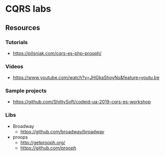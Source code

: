 # CQRS labs

## Resources

### Tutorials

* https://pilsniak.com/cqrs-es-php-prooph/

### Videos

* https://www.youtube.com/watch?v=JHGkaShoyNs&feature=youtu.be

### Sample projects

* https://github.com/ShittySoft/codeid-ua-2019-cqrs-es-workshop

### Libs

* Broadway
  * https://github.com/broadway/broadway
* proops
  * http://getprooph.org/
  * https://github.com/prooph

